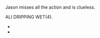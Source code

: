 Jason misses all the action and is clueless.

ALI DRIPPING WET(4).

* [](069A--Take03--.md)
* [](069B--Take05--.md)
